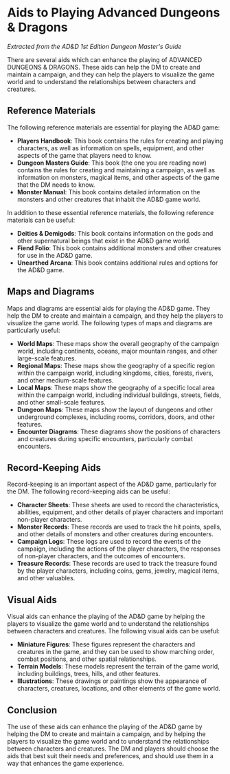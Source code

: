 # Aids to Playing Advanced Dungeons & Dragons

*Extracted from the AD&D 1st Edition Dungeon Master's Guide*

There are several aids which can enhance the playing of ADVANCED DUNGEONS & DRAGONS. These aids can help the DM to create and maintain a campaign, and they can help the players to visualize the game world and to understand the relationships between characters and creatures.

## Reference Materials

The following reference materials are essential for playing the AD&D game:

- **Players Handbook**: This book contains the rules for creating and playing characters, as well as information on spells, equipment, and other aspects of the game that players need to know.
- **Dungeon Masters Guide**: This book (the one you are reading now) contains the rules for creating and maintaining a campaign, as well as information on monsters, magical items, and other aspects of the game that the DM needs to know.
- **Monster Manual**: This book contains detailed information on the monsters and other creatures that inhabit the AD&D game world.

In addition to these essential reference materials, the following reference materials can be useful:

- **Deities & Demigods**: This book contains information on the gods and other supernatural beings that exist in the AD&D game world.
- **Fiend Folio**: This book contains additional monsters and other creatures for use in the AD&D game.
- **Unearthed Arcana**: This book contains additional rules and options for the AD&D game.

## Maps and Diagrams

Maps and diagrams are essential aids for playing the AD&D game. They help the DM to create and maintain a campaign, and they help the players to visualize the game world. The following types of maps and diagrams are particularly useful:

- **World Maps**: These maps show the overall geography of the campaign world, including continents, oceans, major mountain ranges, and other large-scale features.
- **Regional Maps**: These maps show the geography of a specific region within the campaign world, including kingdoms, cities, forests, rivers, and other medium-scale features.
- **Local Maps**: These maps show the geography of a specific local area within the campaign world, including individual buildings, streets, fields, and other small-scale features.
- **Dungeon Maps**: These maps show the layout of dungeons and other underground complexes, including rooms, corridors, doors, and other features.
- **Encounter Diagrams**: These diagrams show the positions of characters and creatures during specific encounters, particularly combat encounters.

## Record-Keeping Aids

Record-keeping is an important aspect of the AD&D game, particularly for the DM. The following record-keeping aids can be useful:

- **Character Sheets**: These sheets are used to record the characteristics, abilities, equipment, and other details of player characters and important non-player characters.
- **Monster Records**: These records are used to track the hit points, spells, and other details of monsters and other creatures during encounters.
- **Campaign Logs**: These logs are used to record the events of the campaign, including the actions of the player characters, the responses of non-player characters, and the outcomes of encounters.
- **Treasure Records**: These records are used to track the treasure found by the player characters, including coins, gems, jewelry, magical items, and other valuables.

## Visual Aids

Visual aids can enhance the playing of the AD&D game by helping the players to visualize the game world and to understand the relationships between characters and creatures. The following visual aids can be useful:

- **Miniature Figures**: These figures represent the characters and creatures in the game, and they can be used to show marching order, combat positions, and other spatial relationships.
- **Terrain Models**: These models represent the terrain of the game world, including buildings, trees, hills, and other features.
- **Illustrations**: These drawings or paintings show the appearance of characters, creatures, locations, and other elements of the game world.

## Conclusion

The use of these aids can enhance the playing of the AD&D game by helping the DM to create and maintain a campaign, and by helping the players to visualize the game world and to understand the relationships between characters and creatures. The DM and players should choose the aids that best suit their needs and preferences, and should use them in a way that enhances the game experience.

